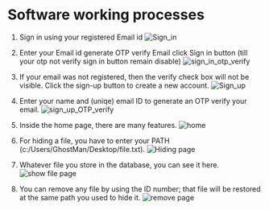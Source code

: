 # Software working processes

1. Sign in using your registered Email id
![Sign_in](https://github.com/GhostMan003/File-Hiding-System/assets/122271680/221f22a5-ec9a-4d89-96e2-d315ab924815)

2. Enter your Email id generate OTP verify Email click Sign in button (till your otp not verify sign in button remain disable)
![sign_in_otp_verify](https://github.com/GhostMan003/File-Hiding-System/assets/122271680/d5db5450-a29c-4ea3-99a0-c3a81b4e4451)

3. If your email was not registered, then the verify check box will not be visible. Click the sign-up button to create a new account.
![Sign_up](https://github.com/GhostMan003/File-Hiding-System/assets/122271680/3517476a-8c51-43ad-a980-c09091b3e4a7)

4. Enter your name and (uniqe) email ID to generate an OTP verify your email.
![sign_up_OTP_verify](https://github.com/GhostMan003/File-Hiding-System/assets/122271680/46880689-3a05-42b2-b1d4-34658838812b)

5. Inside the home page, there are many features.
![home](https://github.com/GhostMan003/File-Hiding-System/assets/122271680/7c507c0a-5d84-44cc-8486-4b6d7147aa8c)

6. For hiding a file, you have to enter your PATH (c:/Users/GhostMan/Desktop/file.txt).
![Hiding page](https://github.com/GhostMan003/File-Hiding-System/assets/122271680/87d7188b-51c2-4394-9263-169257fbb64a)

7. Whatever file you store in the database, you can see it here.
![show file page](https://github.com/GhostMan003/File-Hiding-System/assets/122271680/e111a425-7849-49a2-ae53-7c67bbfd0dbf)

8. You can remove any file by using the ID number; that file will be restored at the same path you used to hide it.
![remove page](https://github.com/GhostMan003/File-Hiding-System/assets/122271680/33e34331-cbc4-47e1-a5a5-7516685a94cd)
